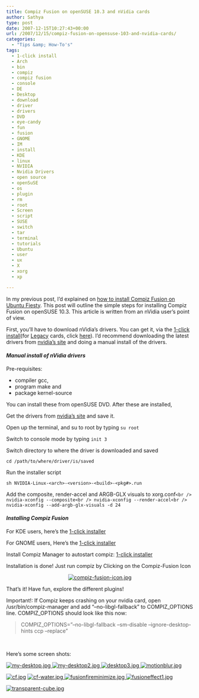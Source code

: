 ```yaml
---
title: Compiz Fusion on openSUSE 10.3 and nVidia cards
author: Sathya
type: post
date: 2007-12-15T10:27:43+00:00
url: /2007/12/15/compiz-fusion-on-opensuse-103-and-nvidia-cards/
categories:
  - "Tips &amp; How-To's"
tags:
  - 1-click install
  - Arch
  - bin
  - compiz
  - compiz fusion
  - console
  - DE
  - Desktop
  - download
  - driver
  - drivers
  - DVD
  - eye-candy
  - fun
  - fusion
  - GNOME
  - IM
  - install
  - KDE
  - linux
  - NVIDIA
  - Nvidia Drivers
  - open source
  - openSuSE
  - os
  - plugin
  - rm
  - root
  - Screen
  - script
  - SUSE
  - switch
  - tar
  - terminal
  - tutorials
  - Ubuntu
  - user
  - ux
  - X
  - xorg
  - xp

---
```

In my previous post, I&#8217;d explained on [how to install Compiz Fusion on Ubuntu Fiesty][1]. This post will outline the simple steps for installing Compiz Fusion on openSUSE 10.3. This article is written from an nVidia user&#8217;s point of view.

First, you&#8217;ll have to download nVidia&#8217;s drivers. You can get it, via the [1-click install][2](for [Legacy][3] cards, click [here][4]). I&#8217;d recommend downloading the latest drivers from [nvidia&#8217;s site][5] and doing a manual install of the drivers.

#### _Manual install of nVidia drivers_ 

Pre-requisites:

  * compiler gcc,
  * program make and
  * package kernel-source

<!--more-->You can install these from openSUSE DVD. After these are installed,

Get the drivers from [nvidia&#8217;s site][5] and save it.

Open up the terminal, and su to root by typing `su root`

Switch to console mode by typing `init 3`

Switch directory to where the driver is downloaded and saved

`cd /path/to/where/driver/is/saved`

Run the installer script

`sh NVIDIA-Linux-<arch>-<version>-<build>-<pkg#>.run`

Add the composite, render-accel and ARGB-GLX visuals to xorg.conf`<br />
nvidia-xconfig --composite<br />
nvidia-xconfig --render-accel<br />
nvidia-xconfig --add-argb-glx-visuals -d 24`

#### _Installing Compiz Fusion_ 

For KDE users, here&#8217;s the [1-click installer][6]

For GNOME users, Here&#8217;s the [1-click installer][7]

Install Compiz Manager to autostart compiz: [1-click installer][8]

Installation is done! Just run compiz by Clicking on the Compiz-Fusion Icon

<p align="center">
  <a href="https://sathyasays.com/wp-content/uploads/2007/12/compiz-fusion-icon.jpg" title="compiz-fusion-icon.jpg"><img src="https://sathyasays.com/wp-content/uploads/2007/12/compiz-fusion-icon.thumbnail.jpg" alt="compiz-fusion-icon.jpg" /></a>
</p>

<p align="left">
  That&#8217;s it! Have fun, explore the different plugins!
</p>

<p align="left">
  Important!: If Compiz keeps crashing on your nvidia card, open /usr/bin/compiz-manager and add &#8220;&#8211;no-libgl-fallback&#8221; to COMPIZ_OPTIONS line. COMPIZ_OPTIONS should look like this now:
</p>

> COMPIZ_OPTIONS=&#8221;&#8211;no-libgl-fallback &#8211;sm-disable &#8211;ignore-desktop-hints ccp &#8211;replace&#8221;

<p align="left">
  &nbsp;
</p>

<p align="left">
  Here&#8217;s some screen shots:
</p>

<p align="left">
  <a href="https://sathyasays.com/wp-content/uploads/2007/12/my-desktop.jpg" title="my-desktop.jpg"><img src="https://sathyasays.com/wp-content/uploads/2007/12/my-desktop.thumbnail.jpg" alt="my-desktop.jpg" /> </a><a href="https://sathyasays.com/wp-content/uploads/2007/12/my-desktop2.jpg" title="my-desktop2.jpg"><img src="https://sathyasays.com/wp-content/uploads/2007/12/my-desktop2.thumbnail.jpg" alt="my-desktop2.jpg" /> </a><a href="https://sathyasays.com/wp-content/uploads/2007/12/desktop3.jpg" title="desktop3.jpg"><img src="https://sathyasays.com/wp-content/uploads/2007/12/desktop3.thumbnail.jpg" alt="desktop3.jpg" /> </a><a href="https://sathyasays.com/wp-content/uploads/2007/12/motionblur.jpg" title="motionblur.jpg"><img src="https://sathyasays.com/wp-content/uploads/2007/12/motionblur.thumbnail.jpg" alt="motionblur.jpg" /></a>
</p>

<p align="left">
  <a href="https://sathyasays.com/wp-content/uploads/2007/12/cf.jpg" title="cf.jpg"><img src="https://sathyasays.com/wp-content/uploads/2007/12/cf.thumbnail.jpg" alt="cf.jpg" /></a> <a href="https://sathyasays.com/wp-content/uploads/2007/12/cf-water.jpg" title="cf-water.jpg"><img src="https://sathyasays.com/wp-content/uploads/2007/12/cf-water.thumbnail.jpg" alt="cf-water.jpg" /> </a><a href="https://sathyasays.com/wp-content/uploads/2007/12/fusionfireminimize.jpg" title="fusionfireminimize.jpg"><img src="https://sathyasays.com/wp-content/uploads/2007/12/fusionfireminimize.thumbnail.jpg" alt="fusionfireminimize.jpg" /> </a><a href="https://sathyasays.com/wp-content/uploads/2007/12/fusioneffect1.jpg" title="fusioneffect1.jpg"><img src="https://sathyasays.com/wp-content/uploads/2007/12/fusioneffect1.thumbnail.jpg" alt="fusioneffect1.jpg" /></a>
</p>

<p align="left">
  <a href="https://sathyasays.com/wp-content/uploads/2007/12/transparent-cube.jpg" title="transparent-cube.jpg"><img src="https://sathyasays.com/wp-content/uploads/2007/12/transparent-cube.thumbnail.jpg" alt="transparent-cube.jpg" /></a>
</p>

<p align="left">
  &nbsp;
</p>

[][7]

 [1]: https://sathyasays.com/2007/07/01/go-crazy-on-eye-candy-with-compiz-fusion/
 [2]: https://opensuse-community.org/nvidia.ymp
 [3]: https://en.opensuse.org/NVIDIA/Legacy
 [4]: https://opensuse-community.org/nvidia-legacy.ymp
 [5]: https://www.nvidia.com/object/unix.html
 [6]: https://download.opensuse.org/repositories/X11:/XGL/openSUSE_10.3/compiz-fusion-kde.ymp
 [7]: https://download.opensuse.org/repositories/X11:/XGL/openSUSE_10.3/compiz-fusion-gnome.ymp
 [8]: https://download.opensuse.org/repositories/X11:/XGL/openSUSE_10.3/compiz-manager.ymp
